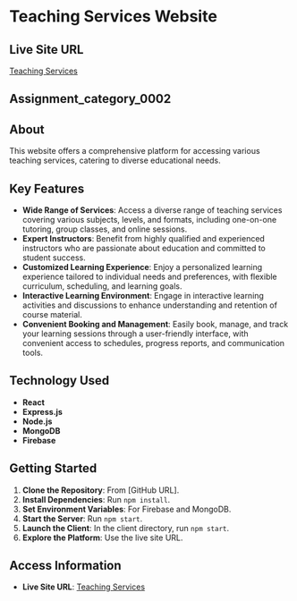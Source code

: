 # Teaching Services Website

## Live Site URL
[Teaching Services](https://b9-assignment11-client.web.app)

## Assignment_category_0002

## About
This website offers a comprehensive platform for accessing various teaching services, catering to diverse educational needs.

## Key Features
- **Wide Range of Services**: Access a diverse range of teaching services covering various subjects, levels, and formats, including one-on-one tutoring, group classes, and online sessions.
- **Expert Instructors**: Benefit from highly qualified and experienced instructors who are passionate about education and committed to student success.
- **Customized Learning Experience**: Enjoy a personalized learning experience tailored to individual needs and preferences, with flexible curriculum, scheduling, and learning goals.
- **Interactive Learning Environment**: Engage in interactive learning activities and discussions to enhance understanding and retention of course material.
- **Convenient Booking and Management**: Easily book, manage, and track your learning sessions through a user-friendly interface, with convenient access to schedules, progress reports, and communication tools.
  
## Technology Used
- **React**
- **Express.js**
- **Node.js**
- **MongoDB**
- **Firebase**

## Getting Started
1. **Clone the Repository**: From [GitHub URL].
2. **Install Dependencies**: Run `npm install`.
3. **Set Environment Variables**: For Firebase and MongoDB.
4. **Start the Server**: Run `npm start`.
6. **Launch the Client**: In the client directory, run `npm start`.
7. **Explore the Platform**: Use the live site URL.

   
## Access Information
- **Live Site URL**: [Teaching Services](https://b9-assignment11-client.web.app)
